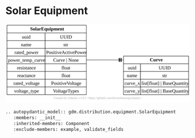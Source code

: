 # Solar Equipment

[![](../../models/SolarEquipment.svg)](../../models/SolarEquipment.svg)

```{eval-rst}
.. autopydantic_model:: gdm.distribution.equipment.SolarEquipment
   :members: __init__
   :inherited-members: Component
   :exclude-members: example, validate_fields
```